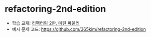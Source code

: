 # refactoring-2nd-edition

- 학습 교재: [리팩터링 2판, 마틴 파울러](https://www.yes24.com/Product/Goods/89649360)
- 예시 문제 코드: https://github.com/365kim/refactoring-2nd-edition
